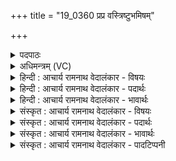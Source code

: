 +++
title = "19_0360 प्रप्र वस्त्रिष्टुभमिषम्"

+++
<details><summary>पदपाठः</summary>

प्र꣡प्र꣢꣯। प्र। प्र꣣। वः। त्रिष्टु꣢भ꣢म्। त्रि꣣। स्तु꣡भ꣢꣯म्। इ꣡ष꣢꣯म्। व꣣न्दद्वी꣡रा꣣य। व꣣न्द꣢त्। वी꣣राय। इ꣡न्द꣢꣯वे। धि꣣या꣢। वः꣣। मेध꣡सा꣢तये। मे꣣ध꣢। सा꣣तये। पु꣡र꣢꣯न्ध्या। पु꣡र꣢꣯म्। ध्या꣣। आ꣢। वि꣣वासति। । ३६०।
</details>

<details><summary>अधिमन्त्रम् (VC)</summary>

- इन्द्रः
- प्रियमेध आङ्गिरसः
- अनुष्टुप्
- गान्धारः
- ऐन्द्रं काण्डम्
</details>

<details><summary>हिन्दी : आचार्य रामनाथ वेदालंकार - विषयः</summary>

प्रथम मन्त्र में यह विषय है कि स्तुति किया हुआ परमेश्वर क्या करता है।
</details>

<details><summary>हिन्दी : आचार्य रामनाथ वेदालंकार - पदार्थः</summary>

पदार्थान्वयभाषाः -  हे साथियो ! (वः) तुम लोग (वन्दद्वीराय) वीरजनों से वन्दित (इन्दवे) तेजस्वी, स्नेह की वर्षा करनेवाले और चन्द्रमा के समान आह्लादकारी इन्द्र परमात्मा के लिए (त्रिष्टुभम्) आध्यात्मिक, आधिभौतिक और आधिदैविक इन तीनों सुखों को स्थिर करानेवाली अथवा ज्ञान, कर्म और उपासना इन तीन से स्थिर होनेवाली (इषम्) प्रीति और श्रद्धा को (प्र प्र) प्रकृष्टरूप से समर्पित करो, समर्पित करो। प्रीति और श्रद्धा से पूजित वह (मेधसातये) योगयज्ञ की पूर्णता के लिए (पुरन्ध्या) पूर्णता प्रदान करनेवाली (धिया) ऋतम्भरा प्रज्ञा से (आ विवासति) सत्कृत अर्थात् संयुक्त करता है ॥१॥
</details>

<details><summary>हिन्दी : आचार्य रामनाथ वेदालंकार - भावार्थः</summary>

भावार्थभाषाः -  वीरजन भी अपनी विजय का कारण परमात्मा को ही मानते हुए जिस परमात्मा की बार-बार वन्दना करते हैं, उसकी सभी लोग प्रीति और श्रद्धा के साथ वन्दना क्यों न करें ॥१॥
</details>

<details><summary>संस्कृत : आचार्य रामनाथ वेदालंकार - विषयः</summary>

तत्रादौ स्तुतः परमेश्वरः किं करोतीत्याह।
</details>

<details><summary>संस्कृत : आचार्य रामनाथ वेदालंकार - पदार्थः</summary>

पदार्थान्वयभाषाः -  हे सखायः ! (वः) यूयम् (वन्दद्वीराय२) वन्दन्ते वीराः वीरजनाः यं स वन्दद्वीरः तस्मै, वीरजनस्तुतायेत्यर्थः (इन्दवे) दीप्ताय, स्नेहवर्षकाय, चन्द्रवदाह्लादकाय वा इन्द्राय परमात्मने। ‘इन्दुः इन्धेः उनत्तेर्वा’ निरु० १०।४१। (त्रिष्टुभम्३) त्रीणि आध्यात्मिकाधिभौतिकाधिदैविकानि (सुखानि) स्तोभते स्तभ्नाति या ताम्, यद्वा त्रिभिः ज्ञानकर्मोपासनैः स्तोभ्यते या ताम्। त्रि पूर्वात् स्तभु स्तम्भे धातोः क्विपि रूपम्। (इषम्) प्रीतिं श्रद्धां च (प्र प्र४) प्रार्पयत, प्रार्पयत। उपसर्गश्रुतेर्योग्यक्रियाध्याहारः। प्रीत्या श्रद्धया च पूजितः सः (मेधसातये) योगयज्ञस्य पूर्णतायै। मेध इति यज्ञनाम। निघं० ३।१७। सातिरिति सम्भजनार्थात् षण धातोः क्तिन्नन्तो निपातः। (पुरन्ध्या) पुरं पूर्तिं दधातीति पुरंधिः तया। पॄ पालनपूरणयोः धातोः क्विपि ‘पुर्’ इति जायते, तदुपपदाद् दधातेः किः प्रत्ययः। (धिया) ऋतम्भरया प्रज्ञया (आ विवासति) परिचरति, संयोजयतीत्यर्थः। विवासतिः परिचरणकर्मा। निघं० ३।५ ॥१॥
</details>

<details><summary>संस्कृत : आचार्य रामनाथ वेदालंकार - भावार्थः</summary>

भावार्थभाषाः -  वीरा अपि स्वविजयस्य कारणं परमात्मानमेव मन्यमाना यं मुहुर्मुहुर्वन्दन्ते स सर्वैरेव प्रीत्या श्रद्धया च कुतो न वन्दनीयः ॥१॥
</details>

<details><summary>संस्कृत : आचार्य रामनाथ वेदालंकार - पादटिप्पनी</summary>

टिप्पणी:   १. ऋ० ८।६९।१ ‘वन्दद्’ इत्यत्र ‘मन्दद्’ इति पाठः। २. वन्दद्वीराय अधिकविक्रान्ताय इत्यर्थः—इति वि०। भरतस्तु मन्दद्वीराय इति पाठं मत्वा व्याख्याति। मादयति वीरान् स्तोतॄनिति मन्दद्वीरः—इति भ०। यो वीरान् स्तौति स वन्दद्वीरः तस्मै—इति सा०। ३. (त्रिष्टुभ्) याऽऽध्यात्मिकाऽऽधिभौतिकाऽऽधिदैविकानि त्रीणि सुखानि स्तोभते स्तभ्नाति सा—इति य० २३।३३ भाष्ये द०। त्रिभिः स्तुतम्, अथवा त्रिष्टुप्छन्दोयुक्तम्, स्तुतिसंयुक्तमित्यर्थः—इति वि०। त्रिस्तोत्रम् इषम् अन्नम्, सोममित्यर्थः। त्रिष्वपि अभिषवेषु पवमानस्य स्तुतिः क्रियते। स्तोभतेः स्तुतिकर्मणः स्तुप्—इति भ०। स्तोभत्रयोपेतम्—इति सा०। ४. ‘प्रसमुपोदः पादपूरणे। अ० ८।१।६’ इति पादपूरणे प्रोपसर्गस्य द्वित्वं विहितम्। वस्तुतस्तु उपसर्गपुनरुक्त्या पुनरुक्ता क्रिया भूयांसमर्थं द्योतयतीति न पादपूरणमात्रं प्रयोजनम्।
</details>